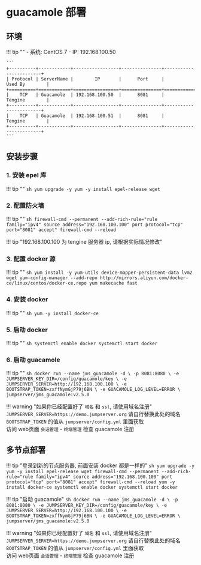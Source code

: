 # guacamole 部署

## 环境

!!! tip ""
    - 系统: CentOS 7
    - IP: 192.168.100.50

    ```
    +----------+------------+-----------------+---------------+------------------------+
    | Protocol | ServerName |        IP       |      Port     |         Used By        |
    +==========+============+=================+===============+========================+
    |    TCP   | Guacamole  | 192.168.100.50  |      8081     |         Tengine        |
    +----------+------------+-----------------+---------------+------------------------+
    |    TCP   | Guacamole  | 192.168.100.51  |      8081     |         Tengine        |
    +----------+------------+-----------------+---------------+------------------------+
    ```

## 安装步骤

### 1. 安装 epel 库

!!! tip ""
    ```sh
    yum upgrade -y
    yum -y install epel-release wget
    ```

### 2. 配置防火墙

!!! tip ""
    ```sh
    firewall-cmd --permanent --add-rich-rule="rule family="ipv4" source address="192.168.100.100" port protocol="tcp" port="8081" accept"
    firewall-cmd --reload
    ```

!!! tip "192.168.100.100 为 tengine 服务器 ip, 请根据实际情况修改"

### 3. 配置 docker 源

!!! tip ""
    ```sh
    yum install -y yum-utils device-mapper-persistent-data lvm2 wget
    yum-config-manager --add-repo http://mirrors.aliyun.com/docker-ce/linux/centos/docker-ce.repo
    yum makecache fast
    ```

### 4. 安装 docker

!!! tip ""
    ```sh
    yum -y install docker-ce
    ```

### 5. 启动 docker

!!! tip ""
    ```sh
    systemctl enable docker
    systemctl start docker
    ```

### 6. 启动 guacamole

!!! tip ""
    ```sh
    docker run --name jms_guacamole -d \
      -p 8081:8080 \
      -e JUMPSERVER_KEY_DIR=/config/guacamole/key \
      -e JUMPSERVER_SERVER=http://192.168.100.100 \
      -e BOOTSTRAP_TOKEN=zxffNymGjP79j6BN \
      -e GUACAMOLE_LOG_LEVEL=ERROR \
      jumpserver/jms_guacamole:v2.5.0
    ```

!!! warning "如果你已经配置好了 `域名` 和 `ssl`, 请使用域名注册"
    `JUMPSERVER_SERVER=https://demo.jumpserver.org`  请自行替换此处的域名  
    `BOOTSTRAP_TOKEN` 的值从 `jumpserver/config.yml` 里面获取  
    访问 web页面 `会话管理` - `终端管理` 检查 guacamole 注册

## 多节点部署

!!! tip "登录到新的节点服务器, 前面安装 docker 都是一样的"
    ```sh
    yum upgrade -y
    yum -y install epel-release wget
    firewall-cmd --permanent --add-rich-rule="rule family="ipv4" source address="192.168.100.100" port protocol="tcp" port="8081" accept"
    firewall-cmd --reload
    yum -y install docker-ce
    systemctl enable docker
    systemctl start docker
    ```

!!! tip "启动 guacamole"
    ```sh
    docker run --name jms_guacamole -d \
      -p 8081:8080 \
      -e JUMPSERVER_KEY_DIR=/config/guacamole/key \
      -e JUMPSERVER_SERVER=http://192.168.100.100 \
      -e BOOTSTRAP_TOKEN=zxffNymGjP79j6BN \
      -e GUACAMOLE_LOG_LEVEL=ERROR \
      jumpserver/jms_guacamole:v2.5.0
    ```

!!! warning "如果你已经配置好了 `域名` 和 `ssl`, 请使用域名注册"
    `JUMPSERVER_SERVER=https://demo.jumpserver.org`  请自行替换此处的域名  
    `BOOTSTRAP_TOKEN` 的值从 `jumpserver/config.yml` 里面获取  
    访问 web页面 `会话管理` - `终端管理` 检查 guacamole 注册
